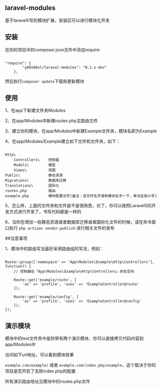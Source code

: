 ## laravel-modules
基于laravel5写的模块扩展，安装后可以进行模块化开发

## 安装

在你的项目中的composer.json文件中添加require:
<pre><code>
"require": {
        "y80x86ol/laravel-modules": "0.1.x-dev"
    },
</code></pre>

然后执行`composer update`下载和更新模块

## 使用

1、在app下新建文件夹Modules

2、在app/Modules中新建routes.php主路由文件

3、建立你的模块，在app/Modules中新建Example文件夹，模块名即为Example

4、在app/Modules/Example建立如下文件和文件夹，如下：
<pre><code>
Http\
    Controllers\    控制器
    Models\         模型
    Views\          视图
Public\             静态资源
Migrations\         数据库迁移
Translations\       国际化
routes.php          路由
example.php         模块配置文件[备注：该文件名字请和模块名字一下，单词全部小写]
</code></pre>

5、怎么样，上面的文件夹和文件是不是很熟悉，对了，你可以按照Laravel5的开发方式进行开发了，书写代码都是一样的

6、当你在增加一些静态资源或者数据库迁移或者国际化文件的时候，请在命令窗口执行 `php artisan vendor:publish` 进行相关文件的发布

##注意事项

1、模块中的路由写法最好采用路由组的写法，例如：
<pre><code>
Route::group(['namespace' => 'App\Modules\Example\Http\Controllers'], function() {
    // 控制器在「App\Modules\Example\Http\Controllers」命名空间

    Route::get('example/route', [
        'as' => 'profile', 'uses' => 'ExampleController@route'
    ]);

    Route::get('example/config', [
        'as' => 'profile', 'uses' => 'ExampleController@config'
    ]);
});
</code></pre>

## 演示模块

模块中的test文件夹中是附带有两个演示模块，你可以直接拷贝代码内容到app/Modules中

访问如下url地址，可以看到模块效果

`example.com/example/` 或者 `example.com/index.php/example`，这个取决于你的项目是否开启了去除index.php的配置

所有演示路由地址见模块中的routes.php文件